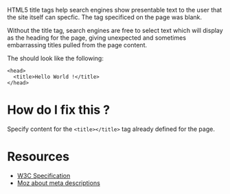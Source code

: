 HTML5 title tags help search engines show presentable text to the user that the site itself can specfic. The tag specificed on the page was blank.

Without the title tag, search engines are free to select text which will display as the heading for the page, giving unexpected and sometimes embarrassing titles pulled from the page content.

The should look like the following:

```
<head>
  <title>Hello World !</title>
</head>
```

# How do I fix this ?

Specify content for the `<title></title>` tag already defined for the page.

# Resources

* [W3C Specification](https://www.w3.org/TR/html5/document-metadata.html#standard-metadata-names)
* [Moz about meta descriptions](https://moz.com/learn/seo/meta-description)
